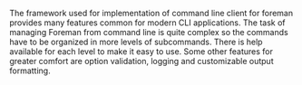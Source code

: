 The framework used for implementation of command line client for foreman provides many features common for modern CLI applications. The task of managing Foreman from command line is quite complex so the commands have to be  organized in more levels of subcommands. There is help available for each level to make it easy to use. Some other features for greater comfort are option validation, logging and customizable output formatting.
